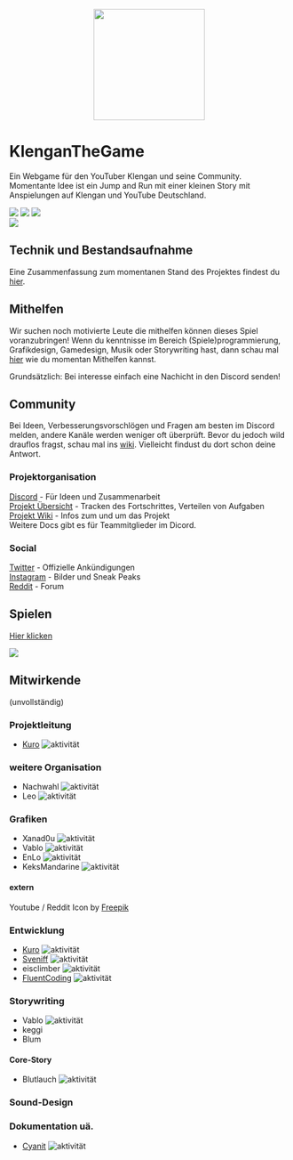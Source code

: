 <p align="center">
  <img src="https://raw.githubusercontent.com/klenganthegame/KlenganTheGame/master/sprites/icons/Icon1024.png" 
       width="200" height="200" />
</p>

</p>

# KlenganTheGame
Ein Webgame für den YouTuber Klengan und seine Community.
Momentante Idee ist ein Jump and Run mit einer kleinen Story mit Anspielungen auf Klengan und YouTube Deutschland. 

![](https://img.shields.io/badge/Engine-Godot_3.2-blue.svg)
![](https://img.shields.io/badge/Version-0.0-green.svg) 
![](https://img.shields.io/badge/License-GNU_GPLv2-green.svg)
<br>
![](https://img.shields.io/github/issues/KlenganTheGame/KlenganTheGame)
## Technik und Bestandsaufnahme
Eine Zusammenfassung zum momentanen Stand des Projektes findest du [hier](https://github.com/klenganthegame/KlenganTheGame/wiki/Momentaner-Stand).

## Mithelfen
Wir suchen noch motivierte Leute die mithelfen können dieses Spiel voranzubringen! 
Wenn du kenntnisse im Bereich (Spiele)programmierung, Grafikdesign, Gamedesign, Musik oder Storywriting hast, dann schau mal [hier](https://github.com/klenganthegame/KlenganTheGame/wiki/Mithelfen) wie du momentan Mithelfen kannst.

Grundsätzlich: Bei interesse einfach eine Nachicht in den Discord senden!

## Community
Bei Ideen, Verbesserungsvorschlögen und Fragen am besten im Discord melden, andere Kanäle werden weniger oft überprüft.
Bevor du jedoch wild drauflos fragst, schau mal ins [wiki](https://github.com/klenganthegame/KlenganTheGame/wiki). Vielleicht findust du dort schon deine Antwort.

### Projektorganisation
[Discord](https://bit.ly/ktg-discord) - Für Ideen und Zusammenarbeit   
[Projekt Übersicht](https://github.com/klenganthegame/KlenganTheGame/projects) - Tracken des Fortschrittes, Verteilen von Aufgaben   
[Projekt Wiki](https://github.com/klenganthegame/KlenganTheGame/wiki) - Infos zum und um das Projekt   
Weitere Docs gibt es für Teammitglieder im Dicord.

### Social
[Twitter](https://twitter.com/KlengantheGame_) - Offizielle Ankündigungen   
[Instagram](https://www.instagram.com/klengan_the_game/) - Bilder und Sneak Peaks   
[Reddit](https://www.reddit.com/r/KlenganTheGame/) - Forum    

## Spielen
[Hier klicken](https://klenganthegame.github.io/KlenganTheGame/index.html)

![](https://cdn.discordapp.com/attachments/571696895085248512/572003302271746058/Fred_Scaled.png)

## Mitwirkende
(unvollständig)

### Projektleitung
* [Kuro](https://divirad.com) ![aktivität](https://img.shields.io/badge/Aktivität-aktiv-green.svg)

### weitere Organisation
* Nachwahl ![aktivität](https://img.shields.io/badge/Aktivität-aktiv-green.svg)
* Leo ![aktivität](https://img.shields.io/badge/Aktivität-aktiv-green.svg)

### Grafiken
* Xanad0u ![aktivität](https://img.shields.io/badge/Aktivität-aktiv-green.svg)
* Vablo ![aktivität](https://img.shields.io/badge/Aktivität-aktiv-green.svg)
* EnLo ![aktivität](https://img.shields.io/badge/Aktivität-inaktiv-inactive.svg)
* KeksMandarine ![aktivität](https://img.shields.io/badge/Aktivität-inaktiv-inactive.svg)

#### extern
Youtube / Reddit Icon by [Freepik](https://www.flaticon.com/authors/freepik)

### Entwicklung
* [Kuro](https://divirad.com) ![aktivität](https://img.shields.io/badge/Aktivität-aktiv-green.svg)
* [Sveniff](https://github.com/Sveniff) ![aktivität](https://img.shields.io/badge/Aktivität-aktiv-green.svg)
* eisclimber ![aktivität](https://img.shields.io/badge/Aktivität-aktiv-green.svg)
* [FluentCoding](https://github.com/FluentCoding) ![aktivität](https://img.shields.io/badge/Aktivität-ausgeschlossen-inactive.svg)

### Storywriting
* Vablo ![aktivität](https://img.shields.io/badge/Aktivität-aktiv-green.svg)
* keggi 
* Blum

#### Core-Story 
* Blutlauch ![aktivität](https://img.shields.io/badge/Aktivität-inaktiv-inactive.svg)

### Sound-Design 

### Dokumentation uä.
* [Cyanit](https://github.com/cyanit) ![aktivität](https://img.shields.io/badge/Aktivität-inaktiv-inactive.svg)
